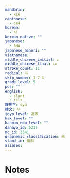 ```yaml
---
mandarin:
  - xié
cantonese:
  - ce4
korean:
  - 사
korean_native: ""
japanese:
  - SHA
japanese_nanori: ""
vietnamese:
middle_chinese_initial: z
middle_chinese_final: ia
stroke_count: 11
radical: 斗
skip_number: 1-7-4
grade_level: 5
pos: ""
english:
  - slant
  - tilt
羅馬字: sya
韓文: 샤
joyo_level: 高等
hsk_level: ""
hanmun_edu_level: ""
danayo_id: 5217
mc_id: 3341
graphemic_classification: 余
stand_in: 傾斜
aliases:
---
```


# Notes
